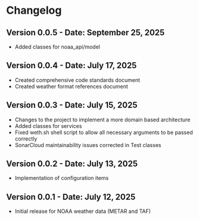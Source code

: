 # Changelog

## Version 0.0.5 - Date: September 25, 2025
- Added classes for noaa_api/model

## Version 0.0.4 - Date: July 17, 2025
- Created comprehensive code standards document
- Created weather format references document

## Version 0.0.3 - Date: July 15, 2025
- Changes to the project to implement a more domain based architecture
- Added classes for services
- Fixed weth.sh shell script to allow all necessary arguments to be passed correctly
- SonarCloud maintainability issues corrected in Test classes

## Version 0.0.2 - Date: July 13, 2025
- Implementation of configuration items

## Version 0.0.1 - Date: July 12, 2025
- Initial release for NOAA weather data (METAR and TAF)

